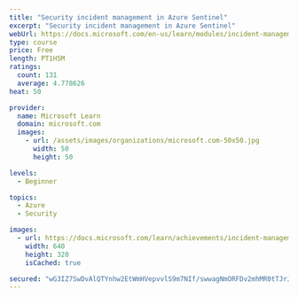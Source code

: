 ```yaml
---
title: "Security incident management in Azure Sentinel"
excerpt: "Security incident management in Azure Sentinel"
webUrl: https://docs.microsoft.com/en-us/learn/modules/incident-management-sentinel/
type: course
price: Free
length: PT1H5M
ratings:
  count: 131
  average: 4.778626
heat: 50

provider:
  name: Microsoft Learn
  domain: microsoft.com
  images:
    - url: /assets/images/organizations/microsoft.com-50x50.jpg
      width: 50
      height: 50

levels:
  - Beginner

topics:
  - Azure
  - Security

images:
  - url: https://docs.microsoft.com/learn/achievements/incident-management-sentinel-social.png
    width: 640
    height: 320
    isCached: true

secured: "wG3IZ7SwDvAlQTYnhw2EtWmHVepvvlS9m7NIf/swwagNmORFDv2mhMR0tTJrJ/CEMCuqAfNLSS955aUKlOry4XYTBcvkEVuRU1yVojk9GEbOOgo4uimbiQClNJ1eLQv9L+PVz29DR3JPaF8qQWvniLrRoSAVS+zXGQ/WBplFwU00qIM9lMX/lzjYq6UuBItz30UQGTHpT2xaL0a5xVMxv0/gDUveqn0mZ1RKQJgrWrqib3iFrqhYEWiVEGW6G43edEpudp8Yxy6e/wMDBwdvR7vDhUpj1jqvqqSd6+xufc1Q0kUyi2wYTeToQwzh1mMylc4mMnI2hi5+ADz1qA5ZZeKU9/kT556OZiXJSEI+PqaJLymzxaG+3qmXhYt2ZhyAoqE3ejz/jeOKkG7UaboLSTf6JhfV82J8vQBiRCwTrK0=;6DE2AOIiYnt5rMWc/v3Nlg=="
---
```


